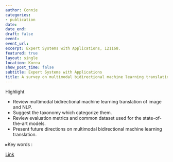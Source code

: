 ```yaml
---
author: Connie
categories:
- publication
date: 
date_end: 
draft: false
event: 
event_url: 
excerpt: Expert Systems with Applications, 121168.
featured: true
layout: single
location: Korea 
show_post_time: false
subtitle: Expert Systems with Applications
title: A survey on multimodal bidirectional machine learning translation of image and natural language processing
---
```



Highlight

- Review multimodal bidirectional machine learning translation of image and NLP.
- Suggest the taxonomy which categorize them.
- Review evaluation metrics and common dataset used for the state-of-the-art models.
- Present future directions on multimodal bidirectional machine learning translation.

▸Key words : 


[Link]("https://doi.org/10.1016/j.eswa.2023.121168")
